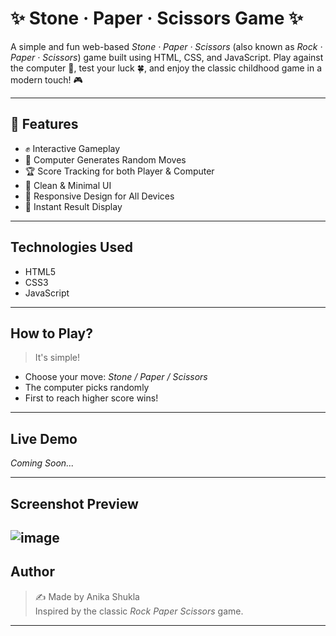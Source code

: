 # ✨ Stone · Paper · Scissors Game ✨

A simple and fun web-based *Stone · Paper · Scissors* (also known as *Rock · Paper · Scissors*) game built using HTML, CSS, and JavaScript. Play against the computer 🤖, test your luck 🍀, and enjoy the classic childhood game in a modern touch! 🎮

---

## 🚀 Features

- ✊ Interactive Gameplay
- 🎲 Computer Generates Random Moves
- 🏆 Score Tracking for both Player & Computer
- 🎨 Clean & Minimal UI
- 📱 Responsive Design for All Devices
- 🔁 Instant Result Display

---

## Technologies Used

- HTML5
- CSS3
- JavaScript

---

## How to Play?

> It's simple!  
- Choose your move: *Stone / Paper / Scissors*  
- The computer picks randomly  
- First to reach higher score wins!  

---

## Live Demo

*Coming Soon...* 

---

## Screenshot Preview
![image](https://github.com/user-attachments/assets/f0272e7c-74fb-4625-b069-9b5f87936690)
---

## Author

> ✍️ Made by Anika Shukla  
> Inspired by the classic *Rock Paper Scissors* game.

---

